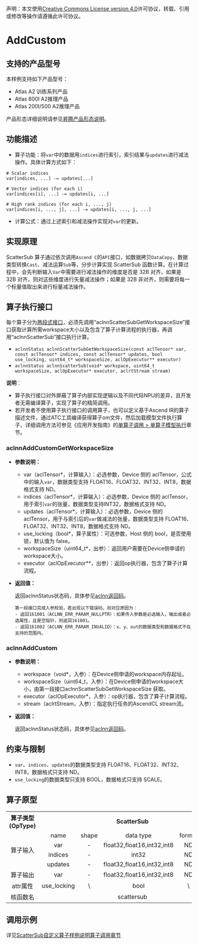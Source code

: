 声明：本文使用[Creative Commons License version 4.0](https://creativecommons.org/licenses/by/4.0/legalcode)许可协议，转载、引用或修改等操作请遵循此许可协议。

# AddCustom

## 支持的产品型号

本样例支持如下产品型号：
- Atlas A2 训练系列产品
- Atlas 800I A2推理产品
- Atlas 200I/500 A2推理产品

产品形态详细说明请参见[昇腾产品形态说明](https://www.hiascend.com/document/redirect/CannCommunityProductForm)。

## 功能描述

- 算子功能：将`var`中的数据用`indices`进行索引，索引结果与`updates`进行减法操作。具体计算方式如下：

```
# Scalar indices
var[indices, ...] -= updates[...]

# Vector indices (for each i)
var[indices[i], ...] -= updates[i, ...]

# High rank indices (for each i, ..., j)
var[indices[i, ..., j], ...] -= updates[i, ..., j, ...]
```

- 计算公式：通过上述索引和减法操作实现对`var`的更新。


## 实现原理

ScatterSub 算子通过依次调用`Ascend C`的`API`接口，如数据拷贝`DataCopy`、数据类型转换`Cast`、减法运算`Sub`等，分步计算实现 ScatterSub 函数计算。在计算过程中，会先判断输入`Var`中需要进行减法操作的维度是否是 32B 对齐，如果是 32B 对齐，则对这些维度进行矢量减法操作；如果是 32B 非对齐，则需要将每一个标量值取出来进行标量减法操作。

## 算子执行接口

每个算子分为[两段式接口](https://www.hiascend.com/document/detail/zh/CANNCommunityEdition/800alpha003/apiref/aolapi/context/common/%E4%B8%A4%E6%AE%B5%E5%BC%8F%E6%8E%A5%E5%8F%A3.md)，必须先调用“aclnnScatterSubGetWorkspaceSize”接口获取计算所需workspace大小以及包含了算子计算流程的执行器，再调用“aclnnScatterSub”接口执行计算。

* `aclnnStatus aclnnScatterSubGetWorkspaceSize(const aclTensor* var, const aclTensor* indices, const aclTensor* updates, bool use_locking, uint64_t* workspaceSize, aclOpExecutor** executor)`
* `aclnnStatus aclnnScatterSub(void* workspace, uint64_t workspaceSize, aclOpExecutor* executor, aclrtStream stream)`

**说明**：

- 算子执行接口对外屏蔽了算子内部实现逻辑以及不同代际NPU的差异，且开发者无需编译算子，实现了算子的精简调用。
- 若开发者不使用算子执行接口的调用算子，也可以定义基于Ascend IR的算子描述文件，通过ATC工具编译获得算子om文件，然后加载模型文件执行算子，详细调用方法可参见《应用开发指南》的[单算子调用 > 单算子模型执行](https://hiascend.com/document/redirect/CannCommunityCppOpcall)章节。

### aclnnAddCustomGetWorkspaceSize

- **参数说明：**
  
  - var（aclTensor*，计算输入）：必选参数，Device 侧的 aclTensor，公式中的输入`var`，数据类型支持 FLOAT16、FLOAT32、INT32、INT8，数据格式支持 ND。
  - indices（aclTensor*，计算输入）：必选参数，Device 侧的 aclTensor，用于索引`var`的张量，数据类型支持INT32，数据格式支持 ND。
  - updates（aclTensor*，计算输入）：必选参数，Device 侧的 aclTensor，用于与索引后的`var`做减法的张量，数据类型支持 FLOAT16、FLOAT32、INT32、INT8，数据格式支持 ND。
  - use_locking（bool*，算子属性）：可选参数，Host 侧的 bool，是否使用锁，默认值为 false。
  - workspaceSize（uint64\_t\*，出参）：返回用户需要在Device侧申请的workspace大小。
  - executor（aclOpExecutor\*\*，出参）：返回op执行器，包含了算子计算流程。
- **返回值：**
  
  返回aclnnStatus状态码，具体参见[aclnn返回码](https://www.hiascend.com/document/detail/zh/CANNCommunityEdition/800alpha003/apiref/aolapi/context/common/aclnn%E8%BF%94%E5%9B%9E%E7%A0%81_fuse.md)。
  
  ```
  第一段接口完成入参校验，若出现以下错误码，则对应原因为：
  - 返回161001（ACLNN_ERR_PARAM_NULLPTR）：如果传入参数是必选输入，输出或者必选属性，且是空指针，则返回161001。
  - 返回161002（ACLNN_ERR_PARAM_INVALID）：x、y、out的数据类型和数据格式不在支持的范围内。
  ```

### aclnnAddCustom

- **参数说明：**
  
  - workspace（void\*，入参）：在Device侧申请的workspace内存起址。
  - workspaceSize（uint64\_t，入参）：在Device侧申请的workspace大小，由第一段接口aclnnScatterSubGetWorkspaceSize 获取。
  - executor（aclOpExecutor\*，入参）：op执行器，包含了算子计算流程。
  - stream（aclrtStream，入参）：指定执行任务的AscendCL stream流。
- **返回值：**
  
  返回aclnnStatus状态码，具体参见[aclnn返回码](https://www.hiascend.com/document/detail/zh/CANNCommunityEdition/800alpha003/apiref/aolapi/context/common/aclnn%E8%BF%94%E5%9B%9E%E7%A0%81_fuse.md)。

## 约束与限制

- `var`、`indices`、`updates`的数据类型支持 FLOAT16、FLOAT32、INT32、INT8，数据格式只支持 ND。
- `use_locking`的数据类型只支持 BOOL，数据格式只支持 SCALE。

## 算子原型

<table>  
<tr><th align="center">算子类型(OpType)</th><th colspan="5" align="center">ScatterSub</th></tr>  
<tr><td rowspan="4" align="center">算子输入</td><td align="center">name</td><td align="center">shape</td><td align="center">data type</td><td align="center">format</td><td align="center">default</td></tr>  
<tr><td align="center">var</td><td align="center">-</td><td align="center">float32,float16,int32,int8</td><td align="center">ND</td><td align="center">\</td></tr>  
<tr><td align="center">indices</td><td align="center">-</td><td align="center">int32</td><td align="center">ND</td><td align="center">\</td></tr>  
<tr><td align="center">updates</td><td align="center">-</td><td align="center">float32,float16,int32,int8</td><td align="center">ND</td><td align="center">\</td></tr>  
<tr><td rowspan="1" align="center">算子输出</td><td align="center">var</td><td align="center">-</td><td align="center">float32,float16,int32,int8</td><td align="center">ND</td><td align="center">\</td></tr>
<tr><td align="center">attr属性</td><td align="center">use_locking</td><td align="center">\</td><td align="center">bool</td><td align="center">\</td><td align="center">false</td></tr>
<tr><td rowspan="1" align="center">核函数名</td><td colspan="8" align="center">scattersub</td></tr>  
</table>

## 调用示例

详见[ScatterSub自定义算子样例说明算子调用章节](../README.md#算子调用)
